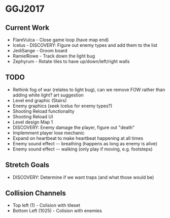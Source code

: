 # GGJ2017

## Current Work
- FlareVulca - Close game loop (have map end)
- Icelus - DISCOVERY: Figure out enemy types and add them to the list
- JediSange - Groom board
- RamielRowe - Track down the light bug
- Zephyrum - Rotate tiles to have up/down/left/right walls

## TODO
- Rethink fog of war (relates to light bug), can we remove FOW rather than adding white light? art suggestion
- Level end graphic (Stairs)
- Enemy graphics (seek Icelus for enemy types?)
- Shooting Reload functionality
- Shooting Reload UI
- Level design Map 1
- DISCOVERY: Enemy damage the player, figure out "death"
- Implemment player lose mechanic
- Expand on heartbeat to make heartbeat happening at all times
- Enemy sound effect -- breathing (happens as long as enemy is alive)
- Enemy sound effect -- walking (only play if moving, e.g. footsteps)

## Stretch Goals
- DISCOVERY: Determine if we want traps (and what those would be)

## Collision Channels
- Top left (1) - Colision with tileset
- Bottom Left (1025) - Colision with enemies

